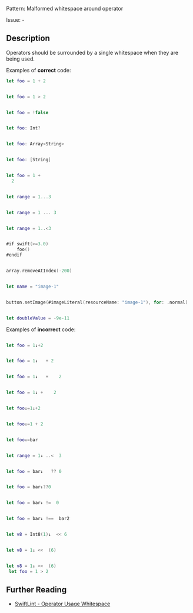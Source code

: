 Pattern: Malformed whitespace around operator

Issue: -

## Description

Operators should be surrounded by a single whitespace when they are being used.

Examples of **correct** code:
```swift
let foo = 1 + 2


let foo = 1 > 2


let foo = !false


let foo: Int?


let foo: Array<String>


let foo: [String]


let foo = 1 + 
  2


let range = 1...3


let range = 1 ... 3


let range = 1..<3


#if swift(>=3.0)
    foo()
#endif


array.removeAtIndex(-200)


let name = "image-1"


button.setImage(#imageLiteral(resourceName: "image-1"), for: .normal)


let doubleValue = -9e-11

```
Examples of **incorrect** code:
```swift

let foo = 1↓+2


let foo = 1↓   + 2


let foo = 1↓   +    2


let foo = 1↓ +    2


let foo↓=1↓+2


let foo↓=1 + 2


let foo↓=bar


let range = 1↓ ..<  3


let foo = bar↓   ?? 0


let foo = bar↓??0


let foo = bar↓ !=  0


let foo = bar↓ !==  bar2


let v8 = Int8(1)↓  << 6


let v8 = 1↓ <<  (6)


let v8 = 1↓ <<  (6)
 let foo = 1 > 2

```

## Further Reading

* [SwiftLint - Operator Usage Whitespace](https://realm.github.io/SwiftLint/operator_usage_whitespace.html)
